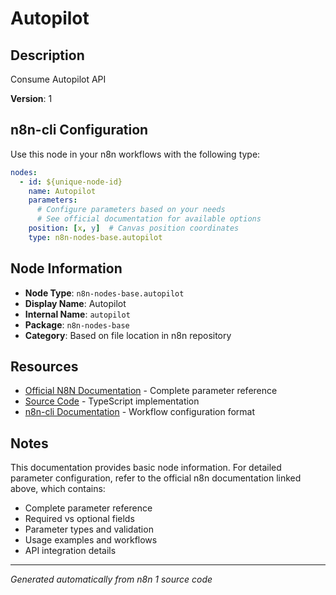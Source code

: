 # Autopilot

## Description

Consume Autopilot API

**Version**: 1

## n8n-cli Configuration

Use this node in your n8n workflows with the following type:

```yaml
nodes:
  - id: ${unique-node-id}
    name: Autopilot
    parameters:
      # Configure parameters based on your needs
      # See official documentation for available options
    position: [x, y]  # Canvas position coordinates
    type: n8n-nodes-base.autopilot
```

## Node Information

- **Node Type**: `n8n-nodes-base.autopilot`
- **Display Name**: Autopilot
- **Internal Name**: `autopilot`
- **Package**: `n8n-nodes-base`
- **Category**: Based on file location in n8n repository

## Resources

- [Official N8N Documentation](https://docs.n8n.io/integrations/builtin/app-nodes/n8n-nodes-base.autopilot/) - Complete parameter reference
- [Source Code](https://github.com/n8n-io/n8n/blob/master/packages/nodes-base/nodes/Autopilot/Autopilot.node.ts) - TypeScript implementation
- [n8n-cli Documentation](https://github.com/edenreich/n8n-cli) - Workflow configuration format

## Notes

This documentation provides basic node information. For detailed parameter configuration, 
refer to the official n8n documentation linked above, which contains:

- Complete parameter reference
- Required vs optional fields
- Parameter types and validation
- Usage examples and workflows
- API integration details

---
*Generated automatically from n8n 1 source code*
